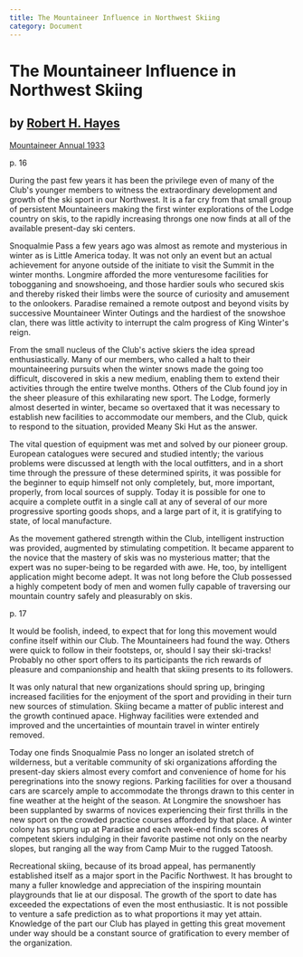 ```yaml
---
title: The Mountaineer Influence in Northwest Skiing
category: Document
---
```

# The Mountaineer Influence in Northwest Skiing
## by [Robert H. Hayes](/Person/Robert-Hayes)

[Mountaineer Annual 1933](https://www.mountaineers.org/about/history/the-mountaineer-annuals/indexes-annuals-maps/the-mountaineer-1933)

p. 16

During the past few years it has been the privilege even of many of the Club's younger members to witness the extraordinary development and growth of the ski sport in our Northwest. It is a far cry from that small group of persistent Mountaineers making the first winter explorations of the Lodge country on skis, to the rapidly increasing throngs one now finds at all of the available present-day ski centers.

Snoqualmie Pass a few years ago was almost as remote and mysterious in winter as is Little America today. It was not only an event but an actual achievement for anyone outside of the initiate to visit the Summit in the winter months. Longmire afforded the more venturesome facilities for tobogganing and snowshoeing, and those hardier souls who secured skis and thereby risked their limbs were the source of curiosity and amusement to the onlookers. Paradise remained a remote outpost and beyond visits by successive Mountaineer Winter Outings and the hardiest of the snowshoe clan, there was little activity to interrupt the calm progress of King Winter's reign.

From the small nucleus of the Club's active skiers the idea spread enthusiastically. Many of our members, who called a halt to their mountaineering pursuits when the winter snows made the going too difficult, discovered in skis a new medium, enabling them to extend their activities through the entire twelve months. Others of the Club found joy in the sheer pleasure of this exhilarating new sport. The Lodge, formerly almost deserted in winter, became so overtaxed that it was necessary to establish new facilities to accommodate our members, and the Club, quick to respond to the situation, provided Meany Ski Hut as the answer.

The vital question of equipment was met and solved by our pioneer group. European catalogues were secured and studied intently; the various problems were discussed at length with the local outfitters, and in a short time through the pressure of these determined spirits, it was possible for the beginner to equip himself not only completely, but, more important, properly, from local sources of supply. Today it is possible for one to acquire a complete outfit in a single call at any of several of our more progressive sporting goods shops, and a large part of it, it is gratifying to state, of local manufacture.

As the movement gathered strength within the Club, intelligent instruction was provided, augmented by stimulating competition. It became apparent to the novice that the mastery of skis was no mysterious matter; that the expert was no super-being to be regarded with awe. He, too, by intelligent application might become adept. It was not long before the Club possessed a highly competent body of men and women fully capable of traversing our mountain country safely and pleasurably on skis.

p. 17

It would be foolish, indeed, to expect that for long this movement would confine itself within our Club. The Mountaineers had found the way. Others were quick to follow in their footsteps, or, should I say their ski-tracks! Probably no other sport offers to its participants the rich rewards of pleasure and companionship and health that skiing presents to its followers.

It was only natural that new organizations should spring up, bringing increased facilities for the enjoyment of the sport and providing in their turn new sources of stimulation. Skiing became a matter of public interest and the growth continued apace. Highway facilities were extended and improved and the uncertainties of mountain travel in winter entirely removed.

Today one finds Snoqualmie Pass no longer an isolated stretch of wilderness, but a veritable community of ski organizations affording the present-day skiers almost every comfort and convenience of home for his peregrinations into the snowy regions. Parking facilities for over a thousand cars are scarcely ample to accommodate the throngs drawn to this center in fine weather at the height of the season. At Longmire the snowshoer has been supplanted by swarms of novices experiencing their first thrills in the new sport on the crowded practice courses afforded by that place. A winter colony has sprung up at Paradise and each week-end finds scores of competent skiers indulging in their favorite pastime not only on the nearby slopes, but ranging all the way from Camp Muir to the rugged Tatoosh.

Recreational skiing, because of its broad appeal, has permanently established itself as a major sport in the Pacific Northwest. It has brought to many a fuller knowledge and appreciation of the inspiring mountain playgrounds that lie at our disposal. The growth of the sport to date has exceeded the expectations of even the most enthusiastic. It is not possible to venture a safe prediction as to what proportions it may yet attain. Knowledge of the part our Club has played in getting this great movement under way should be a constant source of gratification to every member of the organization.

